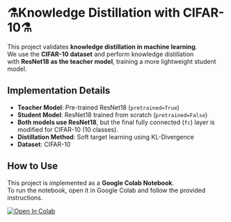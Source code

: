 # ⚗Knowledge Distillation with CIFAR-10⚗

This project validates **knowledge distillation in machine learning**.  
We use the **CIFAR-10 dataset** and perform knowledge distillation  
with **ResNet18 as the teacher model**, training a more lightweight student model.

## Implementation Details
- **Teacher Model**: Pre-trained ResNet18 (`pretrained=True`)
- **Student Model**: ResNet18 trained from scratch (`pretrained=False`)
- **Both models use ResNet18**, but the final fully connected (`fc`) layer is modified for CIFAR-10 (10 classes).
- **Distillation Method**: Soft target learning using KL-Divergence
- **Dataset**: CIFAR-10

## How to Use
This project is implemented as a **Google Colab Notebook**.  
To run the notebook, open it in Google Colab and follow the provided instructions.

[![Open In Colab](https://colab.research.google.com/assets/colab-badge.svg)](https://colab.research.google.com/drive/1cshyj5sk1qJCr1ifQPPmswCUf7vDrbv5?usp=sharing)
